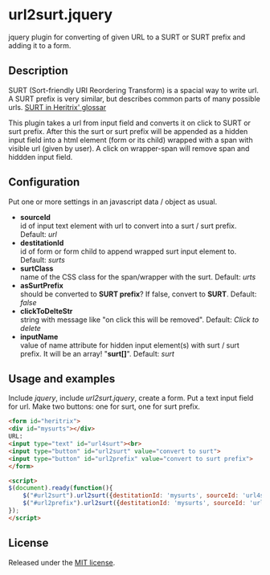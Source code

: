 url2surt.jquery
===============

jquery plugin for converting of given URL to a SURT or SURT prefix and adding it to a form.

## Description

SURT (Sort-friendly URI Reordering Transform) is a spacial way to write url. A SURT prefix is very similar, but describes common parts of many possible urls. [SURT in Heritrix' glossar](http://crawler.archive.org/articles/user_manual/glossary.html)

This plugin takes a url from input field and converts it on click to SURT or surt prefix. After this the surt or surt prefix will be appended as a hidden input field into a html element (form or its child) wrapped with a span with visible url (given by user). A click on wrapper-span will remove span and hiddden input field.

## Configuration

Put one or more settings in an javascript data / object as usual.

* **sourceId**  
  id of input text element with url to convert into a surt / surt prefix. Default: *url*
* **destitationId**  
  id of form or form child to append wrapped surt input element to. Default: *surts*
* **surtClass**  
  name of the CSS class for the span/wrapper with the surt. Default: *urts*
* **asSurtPrefix**  
  should be converted to **SURT prefix**? If false, convert to **SURT**. Default: *false*
* **clickToDelteStr**  
  string with message like "on click this will be removed". Default: *Click to delete*
* **inputName**  
  value of name attribute for hidden input element(s) with surt / surt prefix. It will be an array! "**surt[]**". Default: *surt*

## Usage and examples

Include *jquery*, include *url2surt.jquery*, create a form. Put a text input field for url. Make two buttons: one for surt, one for surt prefix.

```html
<form id="heritrix">  
<div id="mysurts"></div>  
URL:  
<input type="text" id="url4surt"><br>  
<input type="button" id="url2surt" value="convert to surt">  
<input type="button" id="url2prefix" value="convert to surt prefix">  
</form>
```

```html
<script>  
$(document).ready(function(){  
	$("#url2surt").url2surt({destitationId: 'mysurts', sourceId: 'url4surt', surtClass: 'surt', clickToDelteStr: 'Single click to remove SURT.', inputName: 'surt_url'});  
	$("#url2prefix").url2surt({destitationId: 'mysurts', sourceId: 'url4surt', surtClass: 'surtprefix', clickToDelteStr: 'Single click to remove SURT prefix.', inputName: 'surt_prefix', asSurtPrefix: true});  
});  
</script>
```


## License
Released under the [MIT license](http://www.opensource.org/licenses/MIT).